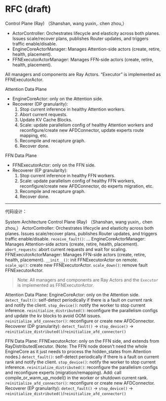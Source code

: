 # RFC (draft)

Control Plane (Ray) （Shanshan, wang yuxin,. chen zhou,）

- ActorController: Orchestrates lifecycle and elasticity across both planes. Issues scale/recover plans, publishes Router updates, and triggers traffic enable/disable.
- EngineCoreActorManager: Manages Attention-side actors (create, retire, health, placement).
- FFNExecutorActorManager: Manages FFN-side actors (create, retire, health, placement).

All managers and components are Ray Actors. “Executor” is implemented as FFNExecutorActor.

Attention Data Plane

- EngineCoreActor: only on the Attention side.
- Recoverer (DP granularity):
  1) Stop current inference in healthy Attention workers.
  2) Abort current requests.
  3) Update KV Cache Blocks.
  4) Scale: update parallelism config of healthy Attention workers and reconfigure/create new AFDConnector, update experts route mapping, etc.
  5) Recompile and recapture graph.
  6) Recover done.

FFN Data Plane

- FFNExecutorActor: only on the FFN side.
- Recoverer (EP granularity):
  1) Stop current inference in healthy FFN workers.
  2) Scale: update parallelism config of healthy FFN workers, reconfigure/create new AFDConnector, do experts migration, etc.
  3) Recompile and recapture graph.
  4) Recover done.

---

代码设计：

System Architecture
Control Plane (Ray) （Shanshan, wang yuxin,. chen zhou,）
ActorController: Orchestrates lifecycle and elasticity across both planes. Issues scale/recover plans, publishes Router updates, and triggers traffic enable/disable.
`receive_fault()`: …
EngineCoreActorManager: Manages Attention-side actors (create, retire, health, placement).
`abort_requests`: abort current requests and wait for scaling.
FFNExecutorActorManager: Manages FFN-side actors (create, retire, health, placement).
`__init__()`: init FFNExecutorActor on remote.
`scale_up()`: create new FFNExecutorActor.
`scale_down()`: remove fault FFNExecutorActor.

> Note: All managers and components are Ray Actors and the `Executor` is implemented as FFNExecutorActor.

Attention Data Plane:
EngineCoreActor: only on the Attention side.
`detect_fault()`: self-detect periodically if there is a fault on current rank and notify the client.
`stop_device()`: notify the worker to stop current inference.
`reinitialize_distributed()`: reconfigure the parallelism configs and update the kv blocks to avoid OOM issues.
`reinitialize_afd_connector()`: reconfigure or create new AFDConnector.
Recoverer (DP granularity):
`detect_fault()` -> `stop_device()` -> `reinitialize_distributed()`/`reinitialize_afd_connector()`

FFN Data Plane:
FFNExecutorActor: only on the FFN side, and extends from RayDistributedExecutor. (Note: The FFN node doesn't need the whole EngineCore as it just needs to process the hidden_states from Attention nodes.)
`detect_fault()`: self-detect periodically if there is a fault on current rank and notify the client.
`stop_device()`: notify the worker to stop current inference.
`reinitialize_distributed()`: 
reconfigure the parallelism configs and reconfigure experts (migration/remapping).
Add: call compile_or_warm_up_model() in the worker or shutdown current rank.
`reinitialize_afd_connector()`: reconfigure or create new AFDConnector.
Recoverer (EP granularity):
`detect_fault()` -> `stop_device()` -> `reinitialize_distributed()`/`reinitialize_afd_connector()`

